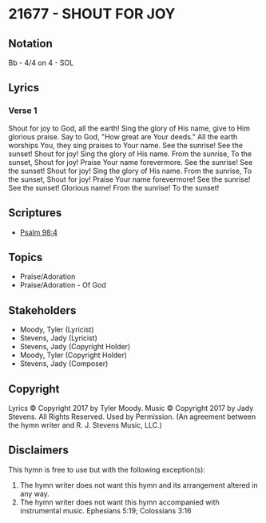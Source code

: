 # 21677 - SHOUT FOR JOY

## Notation

Bb - 4/4 on 4 - SOL

## Lyrics

### Verse 1

Shout for joy to God, all the earth! Sing the glory of His name, give to Him glorious praise. Say to God, "How great are Your deeds." All the earth worships You, they sing praises to Your name. See the sunrise! See the sunset! Shout for joy! Sing the glory of His name. From the sunrise, To the sunset, Shout for joy! Praise Your name forevermore. See the sunrise! See the sunset! Shout for joy! Sing the glory of His name. From the sunrise, To the sunset, Shout for joy! Praise Your name forevermore! 
See the sunrise! See the sunset! Glorious name! From the sunrise! To the sunset!




## Scriptures

- [Psalm 98:4](https://www.biblegateway.com/passage/?search=Psalm%2098%3A4)

## Topics

- Praise/Adoration
- Praise/Adoration - Of God

## Stakeholders

- Moody, Tyler (Lyricist)
- Stevens, Jady (Lyricist)
- Stevens, Jady (Copyright Holder)
- Moody, Tyler (Copyright Holder)
- Stevens, Jady (Composer)

## Copyright

Lyrics © Copyright 2017 by Tyler Moody. Music © Copyright 2017 by Jady Stevens. All Rights Reserved. Used by Permission.
(An agreement between the hymn writer and R. J. Stevens Music, LLC.)

## Disclaimers

This hymn is free to use but with the following exception(s):
1. The hymn writer does not want this hymn and its arrangement altered in any way.
2. The hymn writer does not want this hymn accompanied with instrumental music.
Ephesians 5:19; Colossians 3:16

